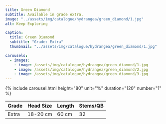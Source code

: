 ```yaml
---
title: Green Diamond
subtitle: Available in grade extra.
image: "../assets/img/catalogue/hydrangea/green_diamond/1.jpg"
alt: Keep Exploring

caption: 
  title: Green Diamond
  subtitle: "Grade: Extra"
  thumbnail: "../assets/img/catalogue/hydrangea/green_diamond/1.jpg"

carousels:
  - images: 
    - image: /assets/img/catalogue/hydrangea/green_diamond/1.jpg
    - image: /assets/img/catalogue/hydrangea/green_diamond/2.jpg
    - image: /assets/img/catalogue/hydrangea/green_diamond/3.jpg
---
```


{% include carousel.html height="80" unit="%" duration="120" number="1" %}

| Grade | Head Size | Length | Stems/QB |
|-------|-----------|--------|----------|
| Extra |  18-20 cm | 60 cm  |    32    |